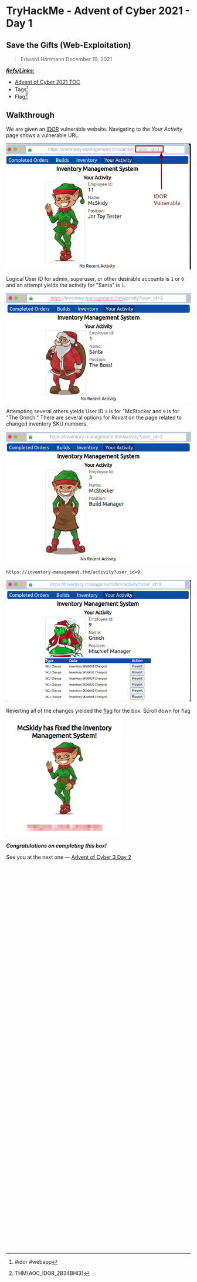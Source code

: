 # TryHackMe - Advent of Cyber 2021 - Day 1
## Save the Gifts (Web-Exploitation)
> Edward Hartmann
> December 19, 2021

***<u>Refs/Links:</u>***
- [Advent of Cyber 2021 TOC](Advent%20of%20Cyber%20Table%20of%20Contents.md)  
-  Tags[^1] 
-  Flag[^2]

[^1]: #idor #webapp 
[^2]: THM{AOC_IDOR_2B34BHI3}

## Walkthrough
We are given an [IDOR](../../../Knowledge%20Base/Vulnerabilities/Insecure%20Direct%20Object%20Reference%20(IDOR).md) vulnerable website. Navigating to the *Your Activity* page shows a vulnerable URL. 

![IDOR Vuln Spotted](AoC-2021_Photos/Day_01/1.0_AoC-Day-1_12-19-21-IDOR_Vuln.png)

Logical User ID for admin, superuser, or other desirable accounts is `1` or `0` and an attempt yields the activity for "Santa" is `1`.

![Santa Activity](AoC-2021_Photos/Day_01/2.0_AoC-Day-1_12-19-21-Santa-Activity.png)

Attempting several others yields User ID  `3` is for "McStocker and `9` is for "The Grinch." There are several options for *Revert* on the page related to changed inventory SKU numbers. 

![McStocker](AoC-2021_Photos/Day_01/2.5_AoC-Day-1_12-19-21-McStocker.png)

```
https://inventory-management.thm/activity?user_id=9
```

![Grinch Activity](AoC-2021_Photos/Day_01/3.0_AoC-Day-1_12-19-21-Grinch-Activity-w-Reverts.png)

Reverting all of the changes yielded the [flag](AoC_2021_Day01.md#Flag%20THM%20AOC_IDOR_2B34BHI3) for the box.  Scroll down for flag

![Flag!](AoC-2021_Photos/Day_01/4.0_AoC-Day-1_12-19-21-Revert-To-Flags.png)

***Congratulations on completing this box!***  

See you at the next one &mdash; [Advent of Cyber 3 Day 2](Day%2002%20%20-%20Advent%20of%20Cyber%202021.md)
</br>
</br>
</br>
</br>
</br>
</br>
</br>
</br>
</br>
</br>
</br>
</br>
</br>
</br>
</br>
</br>
</br>
</br>
</br>
</br>
</br>
</br>
</br>
</br>
</br>
</br>
</br>
</br>
</br>
</br>
</br>
</br>
</br>
</br>
</br>
</br>
</br>
</br>
</br>
</br>
</br>
</br>
</br>
</br>
</br>
</br>
</br>
</br>
</br>
</br>
</br>
</br>
</br>
</br>
</br>
</br>
</br>
</br>
</br>
</br>
</br>
</br>
</br>


